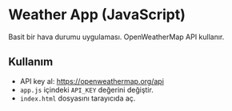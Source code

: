 # Weather App (JavaScript)

Basit bir hava durumu uygulaması. OpenWeatherMap API kullanır.

## Kullanım
- API key al: https://openweathermap.org/api
- `app.js` içindeki `API_KEY` değerini değiştir.
- `index.html` dosyasını tarayıcıda aç.
